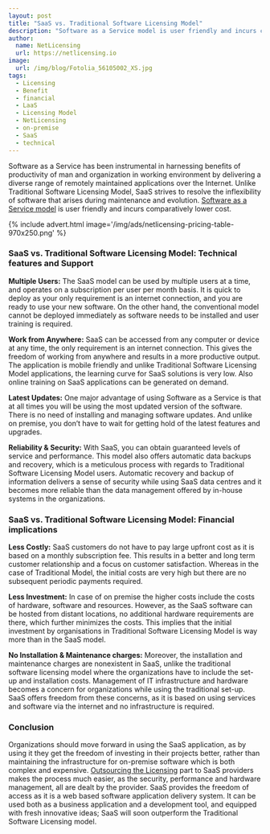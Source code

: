 ```yaml
---
layout: post
title: "SaaS vs. Traditional Software Licensing Model"
description: "Software as a Service model is user friendly and incurs comparatively lower cost"
author:
  name: NetLicensing
  url: https://netlicensing.io
image:
  url: /img/blog/Fotolia_56105002_XS.jpg
tags:
  - Licensing
  - Benefit
  - financial
  - LaaS
  - Licensing Model
  - NetLicensing
  - on-premise
  - SaaS
  - technical
---
```


Software as a Service has been instrumental in harnessing benefits of productivity of man and organization in working environment by delivering a diverse range of remotely maintained applications over the Internet. Unlike Traditional Software Licensing Model, SaaS strives to resolve the inflexibility of software that arises during maintenance and evolution. [Software as a Service model](https://netlicensing.io/membership-management/) is user friendly and incurs comparatively lower cost.

{% include advert.html image='/img/ads/netlicensing-pricing-table-970x250.png' %}

### SaaS vs. Traditional Software Licensing Model: Technical features and Support

**Multiple Users:** The SaaS model can be used by multiple users at a time, and operates on a subscription per user per month basis. It is quick to deploy as your only requirement is an internet connection, and you are ready to use your new software. On the other hand, the conventional model cannot be deployed immediately as software needs to be installed and user training is required.

**Work from Anywhere:** SaaS can be accessed from any computer or device at any time, the only requirement is an internet connection. This gives the freedom of working from anywhere and results in a more productive output. The application is mobile friendly and unlike Traditional Software Licensing Model applications, the learning curve for SaaS solutions is very low. Also online training on SaaS applications can be generated on demand.

**Latest Updates:** One major advantage of using Software as a Service is that at all times you will be using the most updated version of the software. There is no need of installing and managing software updates. And unlike on premise, you don’t have to wait for getting hold of the latest features and upgrades.

**Reliability & Security:** With SaaS, you can obtain guaranteed levels of service and performance. This model also offers automatic data backups and recovery, which is a meticulous process with regards to Traditional Software Licensing Model users. Automatic recovery and backup of information delivers a sense of security while using SaaS data centres and it becomes more reliable than the data management offered by in-house systems in the organizations.

### SaaS vs. Traditional Software Licensing Model: Financial implications

**Less Costly:** SaaS customers do not have to pay large upfront cost as it is based on a monthly subscription fee. This results in a better and long term customer relationship and a focus on customer satisfaction. Whereas in the case of Traditional Model, the initial costs are very high but there are no subsequent periodic payments required.

**Less Investment:** In case of on premise the higher costs include the costs of hardware, software and resources. However, as the SaaS software can be hosted from distant locations, no additional hardware requirements are there, which further minimizes the costs. This implies that the initial investment by organisations in Traditional Software Licensing Model is way more than in the SaaS model.

**No Installation & Maintenance charges:** Moreover, the installation and maintenance charges are nonexistent in SaaS, unlike the traditional software licensing model where the organizations have to include the set-up and installation costs. Management of IT infrastructure and hardware becomes a concern for organizations while using the traditional set-up. SaaS offers freedom from these concerns, as it is based on using services and software via the internet and no infrastructure is required.

### Conclusion

Organizations should move forward in using the SaaS application, as by using it they get the freedom of investing in their projects better, rather than maintaining the infrastructure for on-premise software which is both complex and expensive. <a href="https://netlicensing.io">Outsourcing the Licensing</a> part to SaaS providers makes the process much easier, as the security, performance and hardware management, all are dealt by the provider. SaaS provides the freedom of access as it is a web based software application delivery system. It can be used both as a business application and a development tool, and equipped with fresh innovative ideas; SaaS will soon outperform the Traditional Software Licensing model.
